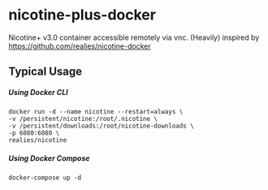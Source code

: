 # nicotine-plus-docker

Nicotine+ v3.0 container accessible remotely via vnc.
(Heavily) inspired by https://github.com/realies/nicotine-docker

## Typical Usage

##### Using Docker CLI
```
docker run -d --name nicotine --restart=always \
-v /persistent/nicotine:/root/.nicotine \
-v /persistent/downloads:/root/nicotine-downloads \
-p 6080:6080 \
realies/nicotine
```

##### Using Docker Compose
```
docker-compose up -d
```
